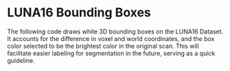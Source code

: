 # LUNA16 Bounding Boxes

The following code draws white 3D bounding boxes on the LUNA16 Dataset.
It accounts for the difference in voxel and world coordinates, and the box color selected to be the brightest color in the original scan.
This will facilitate easier labeling for segmentation in the future, serving as a quick guideline.
